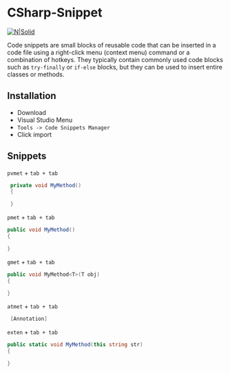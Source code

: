 # CSharp-Snippet


[![N|Solid](https://upload.wikimedia.org/wikipedia/commons/thumb/6/61/Visual_Studio_2017_logo_and_wordmark.svg/2000px-Visual_Studio_2017_logo_and_wordmark.svg.png)](https://docs.microsoft.com/pt-br/visualstudio/ide/code-snippets?view=vs-2017)

Code snippets are small blocks of reusable code that can be inserted in a code file using a right-click menu (context menu) command or a combination of hotkeys. They typically contain commonly used code blocks such as `try-finally` or `if-else` blocks, but they can be used to insert entire classes or methods.

## Installation

 - Download 
 - Visual Studio Menu 
 -  `Tools -> Code Snippets Manager`
 - Click import 

## Snippets

`pvmet` + `tab + tab`

 ```c#
  private void MyMethod()
  {

  }
```

`pmet` + `tab + tab`

 ```c#
public void MyMethod()
{

}
```

`gmet` + `tab + tab`

```c#
public void MyMethod<T>(T obj)
{

}
```

`atmet` + `tab + tab`

```c#
 [Annotation]
```

`exten` + `tab + tab`

```c#
public static void MyMethod(this string str)
{

}
```
